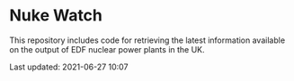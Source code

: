 # Nuke Watch

This repository includes code for retrieving the latest information available on the output of EDF nuclear power plants in the UK.

Last updated: 2021-06-27 10:07